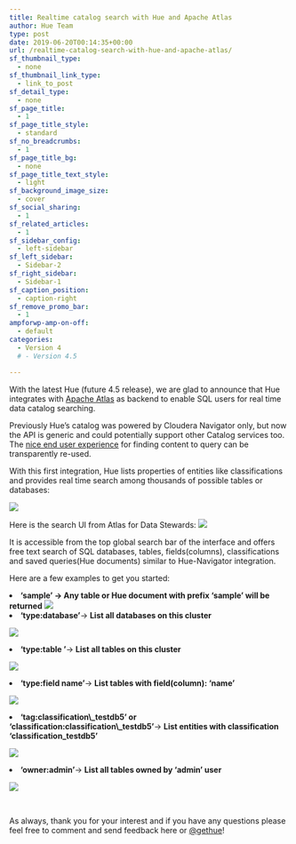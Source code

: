 ```yaml
---
title: Realtime catalog search with Hue and Apache Atlas
author: Hue Team
type: post
date: 2019-06-20T00:14:35+00:00
url: /realtime-catalog-search-with-hue-and-apache-atlas/
sf_thumbnail_type:
  - none
sf_thumbnail_link_type:
  - link_to_post
sf_detail_type:
  - none
sf_page_title:
  - 1
sf_page_title_style:
  - standard
sf_no_breadcrumbs:
  - 1
sf_page_title_bg:
  - none
sf_page_title_text_style:
  - light
sf_background_image_size:
  - cover
sf_social_sharing:
  - 1
sf_related_articles:
  - 1
sf_sidebar_config:
  - left-sidebar
sf_left_sidebar:
  - Sidebar-2
sf_right_sidebar:
  - Sidebar-1
sf_caption_position:
  - caption-right
sf_remove_promo_bar:
  - 1
ampforwp-amp-on-off:
  - default
categories:
  - Version 4
  # - Version 4.5

---
```

With the latest Hue (future 4.5 release), we are glad to announce that Hue integrates with [Apache Atlas][1] as backend to enable SQL users for real time data catalog searching.

Previously Hue&#8217;s catalog was powered by Cloudera Navigator only, but now the API is generic and could potentially support other Catalog services too. The [nice end user experience][2] for finding content to query can be transparently re-used.

<span style="font-weight: 400;">With this first integration, Hue lists properties of entities like classifications and provides real time search among thousands of possible tables or databases:</span>

<a href="https://cdn.gethue.com/uploads/2019/06/Newly_createdTable_with_classification2.png"><img src="https://cdn.gethue.com/uploads/2019/06/Newly_createdTable_with_classification2.png" /></a>

Here is the search UI from Atlas for Data Stewards:
<a href="https://cdn.gethue.com/uploads/2019/06/Atlas_Search_for_new_tag.png"><img src="https://cdn.gethue.com/uploads/2019/06/Atlas_Search_for_new_tag.png" /></a>

It is accessible from the top global search bar of the interface and offers free text search of SQL databases, tables, fields(columns), classifications and saved queries(Hue documents) similar to Hue-Navigator integration.

<span style="font-weight: 400;">Here are a few examples to get you started:</span>

<li style="font-weight: 400;">
  <span style="font-weight: 400;"><strong>&#8216;sample&#8217; → Any table or Hue document with prefix &#8216;sample&#8217; will be returned</strong>
  <a href="https://cdn.gethue.com/uploads/2019/06/Free_text_search_sample.png"><img src="https://cdn.gethue.com/uploads/2019/06/Free_text_search_sample.png" /></a><br /> </span>
</li>
 <li> <strong>&#8216;type:database&#8217;<span style="font-weight: 400;">→ </span>List all databases on this cluster</strong>

  <a href="https://cdn.gethue.com/uploads/2019/06/Search_By_Type_Database.png"><img src="https://cdn.gethue.com/uploads/2019/06/Search_By_Type_Database.png" /></a>

  </li>

<li> <strong>&#8216;type:table &#8217;<span style="font-weight: 400;">→ </span>List all tables on this cluster</strong>

  <a href="https://cdn.gethue.com/uploads/2019/06/Atlas_search_for_type_table-1.png"><img src="https://cdn.gethue.com/uploads/2019/06/Atlas_search_for_type_table-1.png" /></a>

  </li>

  <li> <strong>&#8216;type:field name&#8217;<span style="font-weight: 400;">→ </span>List tables with field(column): &#8216;name&#8217;</strong>

  <a href="https://cdn.gethue.com/uploads/2019/06/SearchWithType_field_name.png"><img src="https://cdn.gethue.com/uploads/2019/06/SearchWithType_field_name.png" /></a>

  </li>

  <li> <strong>&#8216;tag:classification\_testdb5&#8217; or &#8216;classification:classification\_testdb5&#8217;<span style="font-weight: 400;">→ </span> List entities with classification &#8216;classification_testdb5&#8217;</strong>

  <a href="https://cdn.gethue.com/uploads/2019/06/SearchBy_Classification_Tag.png"><img src="https://cdn.gethue.com/uploads/2019/06/SearchBy_Classification_Tag.png" /></a>

  </li>

  <li> <strong>&#8216;owner:admin&#8217;<span style="font-weight: 400;">→ </span>List all tables owned by &#8216;admin&#8217; user</strong>

  <a href="https://cdn.gethue.com/uploads/2019/06/SearchBy_ownerAdmin.png"><img src="https://cdn.gethue.com/uploads/2019/06/SearchBy_ownerAdmin.png" /></a>

  </li>


&nbsp;

<span style="font-weight: 400;">As always, thank you for your interest and if you have any questions please feel free to comment and send feedback here</span><span style="font-weight: 400;"> or </span>[<span style="font-weight: 400;">@gethue</span>][10]<span style="font-weight: 400;">!</span>

&nbsp;

&nbsp;

 [1]: https://atlas.apache.org/
 [2]: https://gethue.com/simplifying-the-end-user-data-catalog-search/
 [3]: https://cdn.gethue.com/uploads/2019/06/Newly_createdTable_with_classification2.png
 [4]: https://cdn.gethue.com/uploads/2019/06/Atlas_Search_for_new_tag.png
 [5]: https://cdn.gethue.com/uploads/2019/06/Search_By_Type_Database.png
 [6]: https://cdn.gethue.com/uploads/2019/06/Atlas_search_for_type_table-1.png
 [7]: https://cdn.gethue.com/uploads/2019/06/SearchWithType_field_name.png
 [8]: https://cdn.gethue.com/uploads/2019/06/SearchBy_Classification_Tag.png
 [9]: https://cdn.gethue.com/uploads/2019/06/SearchBy_ownerAdmin.png
 [10]: https://twitter.com/gethue
